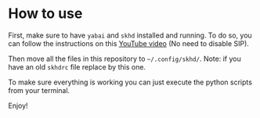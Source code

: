 # How to use

First, make sure to have `yabai` and `skhd` installed and running. To do so, you can follow the instructions on this [YouTube video](https://www.youtube.com/watch?v=JL1lz77YbUE) (No need to disable SIP).

Then move all the files in this repository to `~/.config/skhd/`. Note: if you have an old `skhdrc` file replace by this one.

To make sure everything is working you can just execute the python scripts from your terminal.

Enjoy!